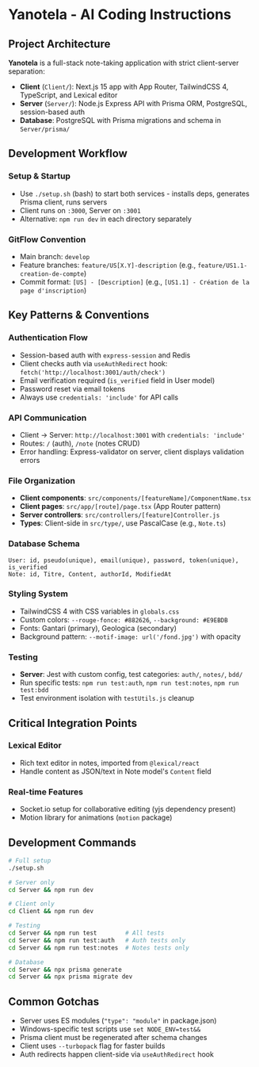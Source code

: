 # Yanotela - AI Coding Instructions

## Project Architecture

**Yanotela** is a full-stack note-taking application with strict client-server separation:

- **Client** (`Client/`): Next.js 15 app with App Router, TailwindCSS 4, TypeScript, and Lexical editor
- **Server** (`Server/`): Node.js Express API with Prisma ORM, PostgreSQL, session-based auth
- **Database**: PostgreSQL with Prisma migrations and schema in `Server/prisma/`

## Development Workflow

### Setup & Startup
- Use `./setup.sh` (bash) to start both services - installs deps, generates Prisma client, runs servers
- Client runs on `:3000`, Server on `:3001`
- Alternative: `npm run dev` in each directory separately

### GitFlow Convention
- Main branch: `develop` 
- Feature branches: `feature/US[X.Y]-description` (e.g., `feature/US1.1-creation-de-compte`)
- Commit format: `[US] - [Description]` (e.g., `[US1.1] - Création de la page d'inscription`)

## Key Patterns & Conventions

### Authentication Flow
- Session-based auth with `express-session` and Redis
- Client checks auth via `useAuthRedirect` hook: `fetch('http://localhost:3001/auth/check')`
- Email verification required (`is_verified` field in User model)
- Password reset via email tokens
- Always use `credentials: 'include'` for API calls

### API Communication
- Client → Server: `http://localhost:3001` with `credentials: 'include'`
- Routes: `/` (auth), `/note` (notes CRUD)
- Error handling: Express-validator on server, client displays validation errors

### File Organization
- **Client components**: `src/components/[featureName]/ComponentName.tsx`
- **Client pages**: `src/app/[route]/page.tsx` (App Router pattern)
- **Server controllers**: `src/controllers/[feature]Controller.js`
- **Types**: Client-side in `src/type/`, use PascalCase (e.g., `Note.ts`)

### Database Schema
```prisma
User: id, pseudo(unique), email(unique), password, token(unique), is_verified
Note: id, Titre, Content, authorId, ModifiedAt
```

### Styling System
- TailwindCSS 4 with CSS variables in `globals.css`
- Custom colors: `--rouge-fonce: #882626`, `--background: #E9EBDB`
- Fonts: Gantari (primary), Geologica (secondary)
- Background pattern: `--motif-image: url('/fond.jpg')` with opacity

### Testing
- **Server**: Jest with custom config, test categories: `auth/`, `notes/`, `bdd/`
- Run specific tests: `npm run test:auth`, `npm run test:notes`, `npm run test:bdd`
- Test environment isolation with `testUtils.js` cleanup

## Critical Integration Points

### Lexical Editor
- Rich text editor in notes, imported from `@lexical/react`
- Handle content as JSON/text in Note model's `Content` field

### Real-time Features
- Socket.io setup for collaborative editing (yjs dependency present)
- Motion library for animations (`motion` package)

## Development Commands

```bash
# Full setup
./setup.sh

# Server only
cd Server && npm run dev

# Client only  
cd Client && npm run dev

# Testing
cd Server && npm run test        # All tests
cd Server && npm run test:auth   # Auth tests only
cd Server && npm run test:notes  # Notes tests only

# Database
cd Server && npx prisma generate
cd Server && npx prisma migrate dev
```

## Common Gotchas
- Server uses ES modules (`"type": "module"` in package.json)
- Windows-specific test scripts use `set NODE_ENV=test&&` 
- Prisma client must be regenerated after schema changes
- Client uses `--turbopack` flag for faster builds
- Auth redirects happen client-side via `useAuthRedirect` hook